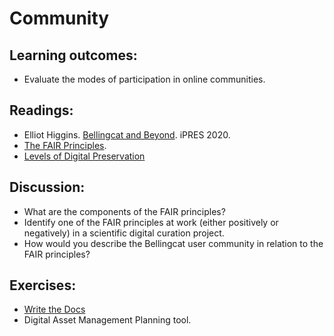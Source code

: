 # Community

## Learning outcomes:

* Evaluate the modes of participation in online communities.

## Readings:

* Elliot Higgins. [Bellingcat and Beyond](https://www.youtube.com/watch?v=kZAb7CVGmXM&feature=youtu.be). iPRES 2020.
* [The FAIR Principles](https://www.go-fair.org/fair-principles/).
* [Levels of Digital Preservation](https://ndsa.org/publications/levels-of-digital-preservation/)

## Discussion:

* What are the components of the FAIR principles?
* Identify one of the FAIR principles at work (either positively or negatively) in a scientific digital curation project.
* How would you describe the Bellingcat user community in relation to the FAIR
  principles?

## Exercises:

* [Write the Docs](https://www.writethedocs.org/)
* Digital Asset Management Planning tool.


